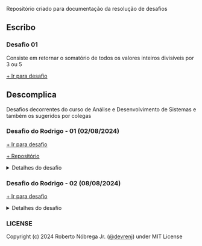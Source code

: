 Repositório criado para documentação da resolução de desafios

## Escribo

### Desafio 01

Consiste em retornar o somatório de todos os valores inteiros divisíveis por 3 ou 5

[+ Ir para desafio](Escribo/DESAFIO.md)

## Descomplica

Desafios decorrentes do curso de Análise e Desenvolvimento de Sistemas e também os sugeridos por colegas

### Desafio do Rodrigo - 01 (02/08/2024)

[+ Ir para desafio](Descomplica/DesafioRodrigo.html)

[+ Repositório](https://www.github.com/devrenj/desafios/)

<details>
<summary>Detalhes do desafio</summary>
Pessoal vou lançar um desafio nível iniciante aqui pra galera treinar (não vale consultar o chatgpt, somente a documentação oficial, valendo?
<br><br>
<ul>
<li>Crie uma caixa de texto onde o usuário coloca um comentário qualquer.</li>
<li>O cometário que tiver até 20 caracteres será exibido na tela</li>
<li>Se o cometário ultrapassar 20 caracteres, a tela deverá exibir a frase "O seu comentário ultrapassou o texto em (x) caracteres.</li>
<li>Onde x é o número de caracteres acima de 20.</li>
</ul>
</details>

### Desafio do Rodrigo - 02 (08/08/2024)

[+ Ir para desafio](https://replit.com/@devrenj/Desafio-02-do-Rodrigo?v=1)

<details>
<summary>Detalhes do desafio</summary>
Crie uma aplicação que solicite ao usuário o seu cargo e o seu salário.
<br>Siga as orientações abaixo:
<br><br>
<ul>
<li>Para estagiários, aumentar o valor em 10%</li>
<li>Para treinee, aumentar o valor em 9%</li>
<li>Para junior, aumentar o valor em 8%</li>
<li>Para pleno, aumentar o valor em 7%</li>
<li>Para sênior, aumentar o valor em 6%</li>
</ul>
Ao final apresentar um pop-up informando o cargo e o salário atualizado.
<br><br>
Bom estudo pra todos!!.
</details>

### LICENSE

Copyright (c) 2024 Roberto Nóbrega Jr. ([@devrenj](https://www.github.com/devrenj)) under MIT License
